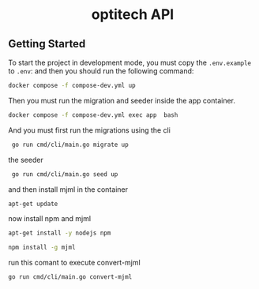 <h1 align="center">
    optitech API
</h1>

## Getting Started

To start the project in development mode, you must copy the `.env.example` to `.env`:
and then you should run the following command:

```bash
docker compose -f compose-dev.yml up
```

Then you must run the migration and seeder inside the app container.

```bash
docker compose -f compose-dev.yml exec app  bash
```

And you must first run the migrations using the cli

```bash
 go run cmd/cli/main.go migrate up
```

the seeder

```bash
 go run cmd/cli/main.go seed up
```

and then install mjml in the container

```bash
apt-get update
```
now install npm and mjml

```bash
apt-get install -y nodejs npm
```

```bash
npm install -g mjml
```
run this comant to execute convert-mjml

```bash
go run cmd/cli/main.go convert-mjml
```
